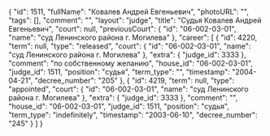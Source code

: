 {
    "id": 1511,
    "fullName": "Ковалев Андрей Евгеньевич",
    "photoURL": "",
    "tags": [],
    "comment": "",
    "layout": "judge",
    "title": "Судья Ковалев Андрей Евгеньевич",
    "court": null,
    "previousCourt": {
        "id": "06-002-03-01",
        "name": "суд Ленинского района г. Могилева"
    },
    "career": [
        {
            "id": 4220,
            "term": null,
            "type": "released",
            "court": {
                "id": "06-002-03-01",
                "name": "суд Ленинского района г. Могилева"
            },
            "extra": {
                "judge_id": 3333
            },
            "comment": "по собственному желанию",
            "house_id": "06-002-03-01",
            "judge_id": 1511,
            "position": "судья",
            "term_type": "",
            "timestamp": "2004-04-21",
            "decree_number": "205"
        },
        {
            "id": 4219,
            "term": null,
            "type": "appointed",
            "court": {
                "id": "06-002-03-01",
                "name": "суд Ленинского района г. Могилева"
            },
            "extra": {
                "judge_id": 3333
            },
            "comment": "",
            "house_id": "06-002-03-01",
            "judge_id": 1511,
            "position": "судья",
            "term_type": "indefinitely",
            "timestamp": "2003-06-10",
            "decree_number": "245"
        }
    ]
}